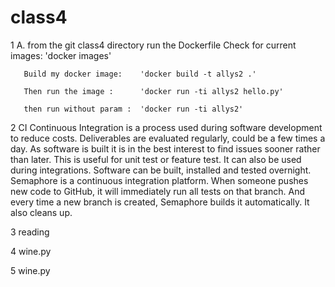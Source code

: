 # class4

1  A.  from the git class4 directory run the Dockerfile
       Check for current images: 'docker images'

       Build my docker image:    'docker build -t allys2 .'

       Then run the image :      'docker run -ti allys2 hello.py'

       then run without param :  'docker run -ti allys2'

2  CI Continuous Integration is a process used during software development to reduce costs.
      Deliverables are evaluated regularly, could be a few times a day.  As software is built
      it is in the best interest to find issues sooner rather than later.  This is useful for 
      unit test or feature test.  It can also be used during integrations.  Software can be
      built, installed and tested overnight.
      Semaphore is a continuous integration platform.  When someone pushes new code to
      GitHub, it will immediately run all tests on that branch.  And every time a new 
      branch is created, Semaphore builds it automatically.  It also cleans up.

 3    reading

 4    wine.py

 5    wine.py

